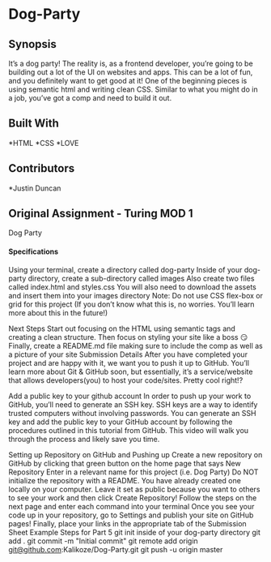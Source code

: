 # Dog-Party

## Synopsis
It’s a dog party! The reality is, as a frontend developer, you’re going to be building out a lot of the UI on websites and apps. This can be a lot of fun, and you definitely want to get good at it! One of the beginning pieces is using semantic html and writing clean CSS. Similar to what you might do in a job, you’ve got a comp and need to build it out.

## Built With
*HTML
*CSS
*LOVE

## Contributors
*Justin Duncan

## Original Assignment - Turing MOD 1

Dog Party

#### Specifications

Using your terminal, create a directory called dog-party
Inside of your dog-party directory, create a sub-directory called images
Also create two files called index.html and styles.css
You will also need to download the assets and insert them into your images directory
Note: Do not use CSS flex-box or grid for this project (If you don’t know what this is, no worries. You’ll learn more about this in the future!)

Next Steps
Start out focusing on the HTML using semantic tags and creating a clean structure.
Then focus on styling your site like a boss :smirk:
Finally, create a README.md file making sure to include the comp as well as a picture of your site
Submission Details
After you have completed your project and are happy with it, we want you to push it up to GitHub. You’ll learn more about Git & GitHub soon, but essentially, it’s a service/website that allows developers(you) to host your code/sites. Pretty cool right!?

Add a public key to your github account
In order to push up your work to GitHub, you’ll need to generate an SSH key. SSH keys are a way to identify trusted computers without involving passwords. You can generate an SSH key and add the public key to your GitHub account by following the procedures outlined in this tutorial from GitHub. This video will walk you through the process and likely save you time.

Setting up Repository on GitHub and Pushing up
Create a new repository on GitHub by clicking that green button on the home page that says New Repository
Enter in a relevant name for this project (i.e. Dog Party)
Do NOT initialize the repository with a README. You have already created one locally on your computer.
Leave it set as public because you want to others to see your work and then click Create Repository!
Follow the steps on the next page and enter each command into your terminal
Once you see your code up in your repository, go to Settings and publish your site on GitHub pages!
Finally, place your links in the appropriate tab of the Submission Sheet
Example Steps for Part 5
git init inside of your dog-party directory
git add .
git commit -m "Initial commit"
git remote add origin git@github.com:Kalikoze/Dog-Party.git
git push -u origin master
